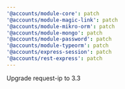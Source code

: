 ```yaml
---
'@accounts/module-core': patch
'@accounts/module-magic-link': patch
'@accounts/module-mikro-orm': patch
'@accounts/module-mongo': patch
'@accounts/module-password': patch
'@accounts/module-typeorm': patch
'@accounts/express-session': patch
'@accounts/rest-express': patch
---
```


Upgrade request-ip to 3.3
